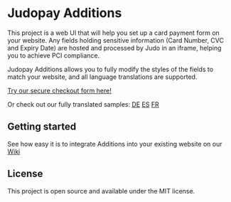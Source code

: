 # Judopay Additions

This project is a web UI that will help you set up a card payment form on your website. Any fields holding sensitive information (Card Number, CVC and Expiry Date) are hosted and processed by Judo in an iframe, helping you to achieve PCI compliance.

Judopay Additions allows you to fully modify the styles of the fields to match your website, and all language translations are supported.

[Try our secure checkout form here!](https://js.judopay.com/html/basic.html)

Or check out our fully translated samples: [DE](https://js.uat.judopay.com/html/german.html) [ES](https://js.uat.judopay.com/html/spanish.html) [FR](https://js.uat.judopay.com/html/french.html)

## Getting started

See how easy it is to integrate Additions into your existing website on our [Wiki](https://github.com/Judopay/Judopay-Additions/wiki/Adding-payment-fields-to-your-website)

## License

This project is open source and available under the MIT license.
